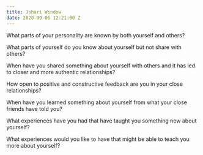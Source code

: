 ```yaml
---
title: Johari Window
date: 2020-09-06 12:21:00 Z
---
```


What parts of your personality are known by both yourself and others? 


What parts of yourself do you know about yourself but not share with others? 


When have you shared something about yourself with others and it has led to closer and more authentic relationships? 


How open to positive and constructive feedback are you in your close relationships? 


When have you learned something about yourself from what your close friends have told you? 


What experiences have you had that have taught you something new about yourself? 


What experiences would you like to have that might be able to teach you more about yourself? 
